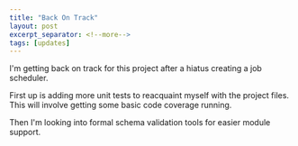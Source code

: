 ```yaml
---
title: "Back On Track"
layout: post
excerpt_separator: <!--more-->
tags: [updates]
---
```


I'm getting back on track for this project after a hiatus creating a job scheduler.

<!--more-->

First up is adding more unit tests to reacquaint myself with the project files.  This will involve getting some basic code coverage running.

Then I'm looking into formal schema validation tools for easier module support.
